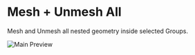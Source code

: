 Mesh + Unmesh All
========================

Mesh and Unmesh all nested geometry inside selected Groups.

![Main Preview](https://formit3d.github.io/MeshUnmeshAll/preview.png)